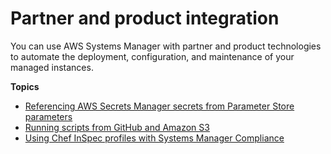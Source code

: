 # Partner and product integration<a name="systems-manager-integration"></a>

You can use AWS Systems Manager with partner and product technologies to automate the deployment, configuration, and maintenance of your managed instances\. 

**Topics**
+ [Referencing AWS Secrets Manager secrets from Parameter Store parameters](integration-ps-secretsmanager.md)
+ [Running scripts from GitHub and Amazon S3](integration-remote-scripts.md)
+ [Using Chef InSpec profiles with Systems Manager Compliance](integration-chef-inspec.md)